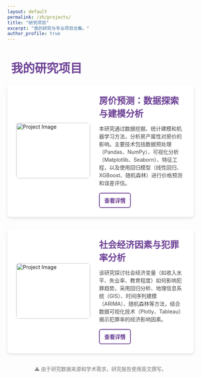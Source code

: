 ```yaml
---
layout: default
permalink: /zh/projects/
title: "研究项目"
excerpt: "我的研究与专业项目合集。"
author_profile: true
---
```


<style>
/* 页面整体样式 */
.page-content {
  background: #f3e8fd;
  padding: 2rem;
}

/* 项目卡片样式 */
.project-card {
  display: flex;
  align-items: center;
  background: white;
  padding: 1.5rem;
  border-radius: 8px;
  box-shadow: 0 4px 8px rgba(0,0,0,0.1);
  margin-bottom: 2rem;
  transition: transform 0.2s, box-shadow 0.2s;
}

/* 移动端适配 */
@media (max-width: 768px) {
  .project-card {
    flex-direction: column;
    text-align: center;
  }
  .project-image {
    margin-right: 0;
    margin-bottom: 1rem;
  }
  .button-row {
    justify-content: center;
  }
}

/* 项目图片 */
.project-image {
  width: 200px;
  height: 150px;
  border-radius: 6px;
  object-fit: cover;
  margin-right: 1.5rem;
}

/* 项目内容 */
.project-content {
  flex: 1;
}

.project-title {
  font-size: 1.5rem;
  font-weight: bold;
  color: #6d4195;
  margin-bottom: 0.5rem;
}

.project-description {
  color: #444;
  line-height: 1.5;
  margin-bottom: 1rem;
}

/* 详情按钮 */
.details-btn {
  background: transparent;
  color: #6d4195;
  border: 2px solid #6d4195;
  padding: 8px 12px;
  font-size: 0.9rem;
  font-weight: bold;
  border-radius: 6px;
  cursor: pointer;
  transition: all 0.2s ease;
}

.details-btn:hover {
  background: #6d4195;
  color: white;
}

/* 隐藏详情 */
.project-details {
  display: none;
  background: #fff;
  padding: 1.5rem;
  margin-top: 1rem;
  margin-bottom: 2rem;
  border-radius: 6px;
  box-shadow: 0 3px 6px rgba(0,0,0,0.1);
}

/* 预览框 */
.preview-frame {
  width: 100%;
  height: 450px;
  border: none;
  margin-bottom: 1rem;
  border-radius: 6px;
}

/* 按钮行 */
.button-row {
  display: flex;
  gap: 0.8rem;
}

/* GitHub 按钮 */
.github-btn {
  display: inline-flex;
  align-items: center;
  gap: 5px;
  padding: 6px 10px;
  font-size: 0.9rem;
  font-weight: bold;
  border-radius: 6px;
  text-decoration: none;
  border: 2px solid #6d4195;
  color: #6d4195;
}

.github-btn:hover {
  background: #6d4195;
  color: white;
}

/* 页面查看按钮 */
.html-btn {
  display: inline-flex;
  align-items: center;
  gap: 5px;
  padding: 6px 10px;
  font-size: 0.9rem;
  font-weight: bold;
  border-radius: 6px;
  text-decoration: none;
  background: #6d4195;
  color: white;
  border: 2px solid #6d4195;
}

.html-btn:hover {
  background: #4a256d;
  border-color: #4a256d;
}
</style>

<h1 style="display: flex; align-items: center; font-size: 2rem; color: #6d4195; margin-bottom: 1.5rem; text-align: left;">
  <i class="fa-solid fa-folder-open" style="margin-right: 10px;"></i> 我的研究项目
</h1>

<!-- 项目 1 -->
<div class="project-card">
  <img src="{{ site.baseurl }}/images/project1.jpg" alt="Project Image" class="project-image">
  <div class="project-content">
    <div class="project-title">房价预测：数据探索与建模分析</div>
    <p class="project-description">
      本研究通过数据挖掘、统计建模和机器学习方法，分析房产属性对房价的影响。主要技术包括数据预处理（Pandas、NumPy）、可视化分析（Matplotlib、Seaborn）、特征工程，以及使用回归模型（线性回归、XGBoost、随机森林）进行价格预测和误差评估。
    </p>
    <button class="details-btn" onclick="toggleDetails('project1')">查看详情</button>
  </div>
</div>

<!-- 详情 -->
<div id="project1" class="project-details">
  <iframe class="preview-frame" src="https://htmlpreview.github.io/?https://github.com/ChengWu-Data/Housing-Price-Prediction-An-Exploratory-Analysis/blob/8a49d8ae0d2514d014c7d304ea081a2002fbd0f4/Housing_Price_Prediction-AnExploratoryAnalysis.html"></iframe>

  <div class="button-row">
    <a href="https://github.com/ChengWu-Data/Housing-Price-Prediction-An-Exploratory-Analysis.git" class="github-btn">
      <i class="fa-brands fa-github"></i> GitHub
    </a>
    <a href="https://chengwu-data.github.io/Housing_Price_Prediction-AnExploratoryAnalysis.html" class="html-btn">
      <i class="fa-solid fa-file"></i> 查看页面
    </a>
  </div>
</div>

<!-- 项目 2 -->
<div class="project-card">
  <img src="{{ site.baseurl }}/images/project2.jpg" alt="Project Image" class="project-image">
  <div class="project-content">
    <div class="project-title">社会经济因素与犯罪率分析</div>
    <p class="project-description">
      该研究探讨社会经济变量（如收入水平、失业率、教育程度）如何影响犯罪趋势，采用回归分析、地理信息系统（GIS）、时间序列建模（ARIMA）、随机森林等方法，结合数据可视化技术（Plotly、Tableau）揭示犯罪率的经济影响因素。
    </p>
    <button class="details-btn" onclick="toggleDetails('project2')">查看详情</button>
  </div>
</div>

<!-- 详情 -->
<div id="project2" class="project-details">
  <iframe class="preview-frame" src="https://drive.google.com/file/d/1VjV4sNFC9NrD7N8A9QoP_Ss2yWV_5WkI/preview"></iframe>

  <div class="button-row">
    <a href="https://drive.google.com/file/d/1VjV4sNFC9NrD7N8A9QoP_Ss2yWV_5WkI/view?usp=sharing" class="html-btn">
      <i class="fa-solid fa-file-pdf"></i> 在线查看
    </a>
  </div>
</div>

<p style="font-size: 0.85rem; color: #777; text-align: center; margin-top: 1rem;">
  ⚠️ 由于研究数据来源和学术需求，研究报告使用英文撰写。
</p>

<script>
function toggleDetails(id) {
  var details = document.getElementById(id);

  if (details.style.display === "none" || details.style.display === "") {
    details.style.display = "block";
    details.style.opacity = 0;
    setTimeout(() => {
      details.style.opacity = 1;
      details.scrollIntoView({ behavior: "smooth", block: "start" });
    }, 50);
  } else {
    details.style.opacity = 0;
    setTimeout(() => {
      details.style.display = "none";
    }, 200);
  }
}
</script>
